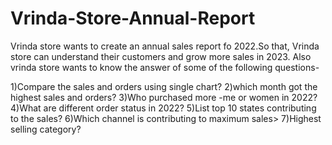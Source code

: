 # Vrinda-Store-Annual-Report
Vrinda store wants to create an annual sales report fo 2022.So that, Vrinda store can understand their customers and grow more sales in 2023.
Also vrinda store wants to know the answer of some of the following questions-








1)Compare the sales and orders using single chart?
2)which month got the highest sales and orders?
3)Who purchased more -me or women in 2022?
4)What are different order status in 2022?
5)List top 10 states contributing to the sales?
6)Which channel is contributing to maximum sales>
7)Highest selling category?
